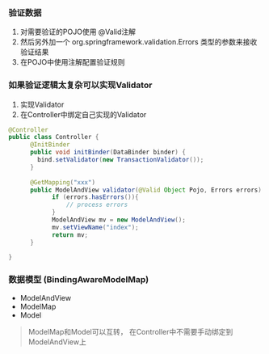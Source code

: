 ### 验证数据
1. 对需要验证的POJO使用 @Valid注解 
2. 然后另外加一个  org.springframework.validation.Errors 类型的参数来接收验证结果
2. 在POJO中使用注解配置验证规则


### 如果验证逻辑太复杂可以实现Validator
1. 实现Validator
2. 在Controller中绑定自己实现的Validator
```java
@Controller
public class Controller {
      @InitBinder
      public void initBinder(DataBinder binder) {
        bind.setValidator(new TransactionValidator());
      }
      
      @GetMapping("xxx")
      public ModelAndView validator(@Valid Object Pojo, Errors errors) {
            if (errors.hasErrors()){
                // process errors          
            }
            ModelAndView mv = new ModelAndView();
            mv.setViewName("index");
            return mv;
      }
      
}
```


### 数据模型 (BindingAwareModelMap)
* ModelAndView 
* ModelMap
* Model
> ModelMap和Model可以互转， 在Controller中不需要手动绑定到ModelAndView上







